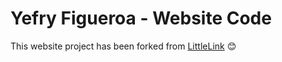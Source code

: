 # Yefry Figueroa - Website Code

This website project has been forked from [LittleLink](https://github.com/sethcottle/littlelink) 😊